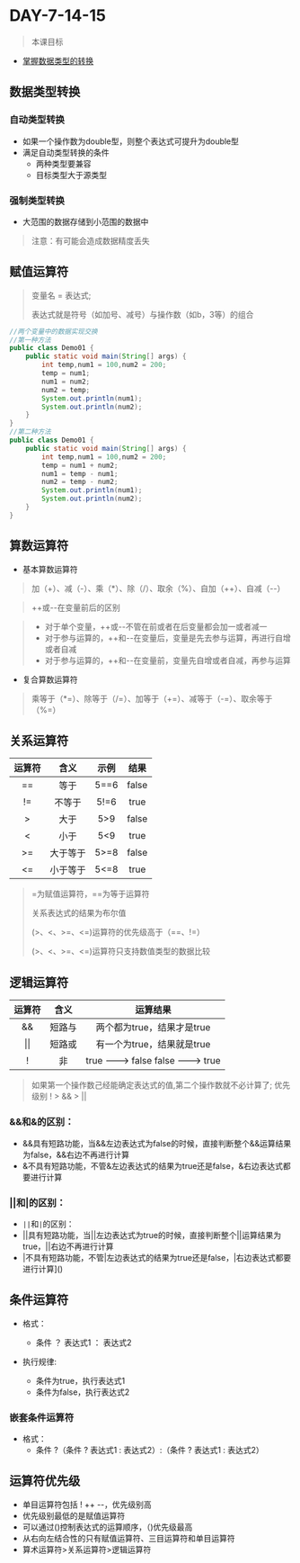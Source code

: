 # DAY-7-14-15

> 本课目标

- [掌握数据类型的转换]()

## 数据类型转换

### 自动类型转换



- 如果一个操作数为double型，则整个表达式可提升为double型
- 满足自动类型转换的条件
  - 两种类型要兼容
  - 目标类型大于源类型



### 强制类型转换



- 大范围的数据存储到小范围的数据中

> 注意：有可能会造成数据精度丢失



## 赋值运算符

> 变量名	=	表达式;
>
> 表达式就是符号（如加号、减号）与操作数（如b，3等）的组合

```java
//两个变量中的数据实现交换
//第一种方法
public class Demo01 {
    public static void main(String[] args) {
        int temp,num1 = 100,num2 = 200;
        temp = num1;
        num1 = num2;
        num2 = temp;
        System.out.println(num1);
        System.out.println(num2);
    }
}
//第二种方法
public class Demo01 {
    public static void main(String[] args) {
        int temp,num1 = 100,num2 = 200;
        temp = num1 + num2;
        num1 = temp - num1;
        num2 = temp - num2;
        System.out.println(num1);
        System.out.println(num2);
    }
}

```



## 算数运算符

- 基本算数运算符

> 加（+）、减（-）、乘（*）、除（/）、取余（%）、自加（++）、自减（--）



> ++或--在变量前后的区别

> - 对于单个变量，++或--不管在前或者在后变量都会加一或者减一
> - 对于参与运算的，++和--在变量后，变量是先去参与运算，再进行自增或者自减
> - 对于参与运算的，++和--在变量前，变量先自增或者自减，再参与运算



- 复合算数运算符

> 乘等于（*=）、除等于（/=）、加等于（+=）、减等于（-=）、取余等于（%=）



## 关系运算符

| 运算符 |   含义   | 示例 | 结果  |
| :----: | :------: | :--: | :---: |
|   ==   |   等于   | 5==6 | false |
|   !=   |  不等于  | 5!=6 | true  |
|   >    |   大于   | 5>9  | false |
|   <    |   小于   | 5<9  | true  |
|   >=   | 大于等于 | 5>=8 | false |
|   <=   | 小于等于 | 5<=8 | true  |

> =为赋值运算符，==为等于运算符
>
> 关系表达式的结果为布尔值
>
> (>、<、>=、<=)运算符的优先级高于（==、!=）
>
> (>、<、>=、<=)运算符只支持数值类型的数据比较



## 逻辑运算符

| 运算符 |  含义  |               运算结果                |
| :----: | :----: | :-----------------------------------: |
|   &&   | 短路与 |      两个都为true，结果才是true       |
|  \|\|  | 短路或 |      有一个为true，结果就是true       |
|   !    |   非   | true ---> false       false ---> true |

> 如果第一个操作数己经能确定表达式的值,第二个操作数就不必计算了;
> 优先级别 ! > && > ||

### &&和&的区别：

   * 	&&具有短路功能，当&&左边表达式为false的时候，直接判断整个&&运算结果为false，&&右边不再进行计算
   * 	&不具有短路功能，不管&左边表达式的结果为true还是false，&右边表达式都要进行计算

### ||和|的区别：

   * 	`||`和`|`的区别：
   * 	||具有短路功能，当||左边表达式为true的时候，直接判断整个||运算结果为true，||右边不再进行计算
   * 	|不具有短路功能，不管|左边表达式的结果为true还是false，|右边表达式都要进行计算]()

## 条件运算符

- 格式：
  - 条件	？	表达式1	：	表达式2

- 执行规律:
  - 条件为true，执行表达式1
  - 条件为false，执行表达式2



### 嵌套条件运算符

- 格式：
  - 条件  ?（条件 ? 表达式1 : 表达式2）:（条件	?	表达式1	:	表达式2）

## 运算符优先级

- 单目运算符包括 !	++ --，优先级别高
- 优先级别最低的是赋值运算符
- 可以通过()控制表达式的运算顺序，（)优先级最高
- 从右向左结合性的只有赋值运算符、三目运算符和单目运算符
- 算术运算符>关系运算符>逻辑运算符